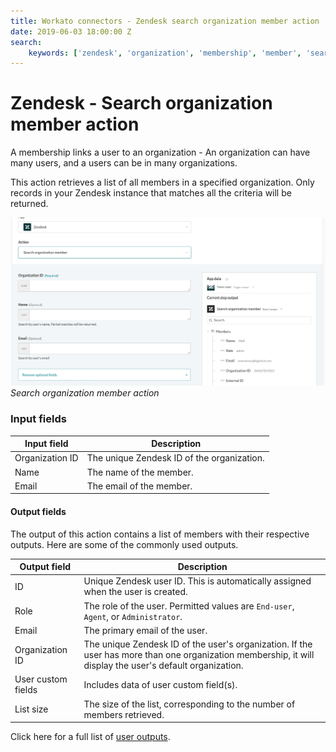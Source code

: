 ```yaml
---
title: Workato connectors - Zendesk search organization member action
date: 2019-06-03 18:00:00 Z
search:
    keywords: ['zendesk', 'organization', 'membership', 'member', 'search', 'find']
---
```


# Zendesk - Search organization member action
A membership links a user to an organization - An organization can have many users, and a users can be in many organizations.

This action retrieves a list of all members in a specified organization. Only records in your Zendesk instance that matches all the criteria will be returned.

![Search organization member action](/assets/images/connectors/zendesk/search-organization-member-action.png)
*Search organization member action*

### Input fields
| Input field     | Description                                |
|-----------------|--------------------------------------------|
| Organization ID | The unique Zendesk ID of the organization. |
| Name            | The name of the member.                    |
| Email           | The email of the member.                   |

#### Output fields
The output of this action contains a list of members with their respective outputs. Here are some of the commonly used outputs.

| Output field | Description                                  |
|--------------|----------------------------------------------|
| ID           | Unique Zendesk user ID. This is automatically assigned when the user is created. |
| Role         | The role of the user. Permitted values are `End-user`, `Agent`, or `Administrator`. |
| Email        | The primary email of the user.               |
| Organization ID | The unique Zendesk ID of the user's organization. If the user has more than one organization membership, it will display the user's default organization. |
| User custom fields | Includes data of user custom field(s). |
| List size    | The size of the list, corresponding to the number of members retrieved. |

Click here for a full list of [user outputs](/connectors/zendesk/user-fields.md#user-output-fields).
